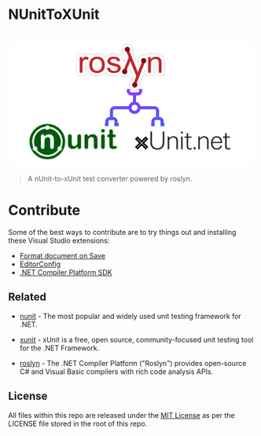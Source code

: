 # NUnitToXUnit

<h1 align="center">
    <img src="./logo.png" align="center">
</h1>

> A nUnit-to-xUnit test converter powered by roslyn. 

# Contribute
Some of the best ways to contribute are to try things out and installing these Visual Studio extensions:
- [Format document on Save](https://marketplace.visualstudio.com/items?itemName=mynkow.FormatdocumentonSave)
- [EditorConfig](https://marketplace.visualstudio.com/items?itemName=EditorConfigTeam.EditorConfig)
- [.NET Compiler Platform SDK](https://marketplace.visualstudio.com/items?itemName=VisualStudioProductTeam.NETCompilerPlatformSDK)

## Related

- [nunit](https://github.com/nunit/nunit) - The most popular and widely used unit testing framework for .NET.

- [xunit](https://github.com/xunit/xunit) - xUnit is a free, open source, community-focused unit testing tool for the .NET Framework. 

- [roslyn](https://github.com/dotnet/roslyn) - The .NET Compiler Platform ("Roslyn") provides open-source C# and Visual Basic compilers with rich code analysis APIs.

## License

All files within this repo are released under the [MIT License](https://en.wikipedia.org/wiki/MIT_License) as per the LICENSE file stored in the root of this repo.

